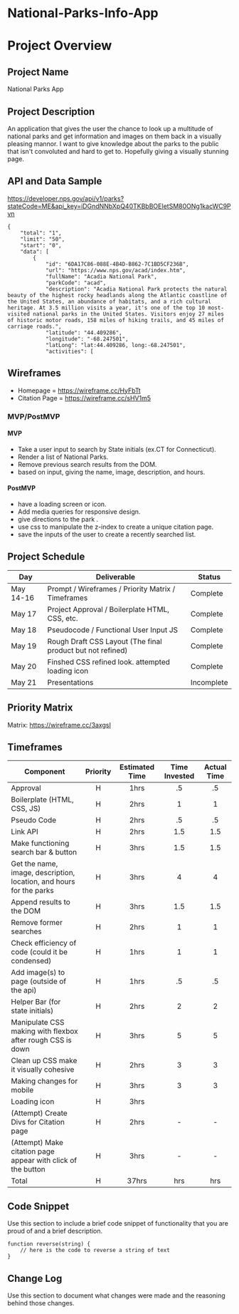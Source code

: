# National-Parks-Info-App

# Project Overview

## Project Name

National Parks App

## Project Description

An application that gives the user the chance to look up a multitude of national parks and get information and images on them back in a visually pleasing mannor. I want to give knowledge about the parks to the public that isn't convoluted and hard to get to. Hopefully giving a visually stunning page.


## API and Data Sample

https://developer.nps.gov/api/v1/parks?stateCode=ME&api_key=iDGndNNbXpQ40TKBbBOEIetSM80ONg1kacWC9Pvn

```
{
    "total": "1",
    "limit": "50",
    "start": "0",
    "data": [
        {
            "id": "6DA17C86-088E-4B4D-B862-7C1BD5CF236B",
            "url": "https://www.nps.gov/acad/index.htm",
            "fullName": "Acadia National Park",
            "parkCode": "acad",
            "description": "Acadia National Park protects the natural beauty of the highest rocky headlands along the Atlantic coastline of the United States, an abundance of habitats, and a rich cultural heritage. At 3.5 million visits a year, it's one of the top 10 most-visited national parks in the United States. Visitors enjoy 27 miles of historic motor roads, 158 miles of hiking trails, and 45 miles of carriage roads.",
            "latitude": "44.409286",
            "longitude": "-68.247501",
            "latLong": "lat:44.409286, long:-68.247501",
            "activities": [
```


## Wireframes

- Homepage = https://wireframe.cc/HyFbTt
- Citation Page = https://wireframe.cc/sHV1m5

### MVP/PostMVP

#### MVP 

- Take a user input to search by State initials (ex.CT for Connecticut).
- Render a list of National Parks.
- Remove previous search results from the DOM.
- based on input, giving the name, image, description, and hours.

#### PostMVP  

- have a loading screen or icon.
- Add media queries for responsive design.
- give directions to the park .
- use css to manipulate the z-index to create a unique citation page.
- save the inputs of the user to create a recently searched list.

## Project Schedule

|  Day | Deliverable | Status
|---|---| ---|
|May 14-16| Prompt / Wireframes / Priority Matrix / Timeframes | Complete
|May 17| Project Approval / Boilerplate HTML, CSS, etc. | Complete
|May 18| Pseudocode / Functional User Input JS | Complete
|May 19| Rough Draft CSS Layout (The final product but not refined) | Complete
|May 20| Finshed CSS refined look. attempted loading icon | Complete
|May 21| Presentations | Incomplete

## Priority Matrix

Matrix: https://wireframe.cc/3axgsI
## Timeframes

| Component | Priority | Estimated Time | Time Invested | Actual Time |
| --- | :---: |  :---: | :---: | :---: |
| Approval | H | 1hrs| .5 | .5 |
| Boilerplate (HTML, CSS, JS) | H | 2hrs| 1 | 1 |
| Pseudo Code | H | 2hrs| .5 | .5 |
| Link API | H | 2hrs| 1.5 | 1.5 |
| Make functioning search bar & button | H | 3hrs| 1.5 | 1.5 |
| Get the name, image, description, location, and hours for the parks | H | 3hrs| 4 | 4 |
| Append results to the DOM | H | 3hrs| 1.5 | 1.5 |
| Remove former searches | H | 2hrs| 1 | 1 |
| Check efficiency of code (could it be condensed) | H | 1hrs| 1 | 1 |
| Add image(s) to page (outside of the api) | H | 1hrs| .5 | .5 |
| Helper Bar (for state initials) | H | 2hrs| 2 | 2 |
| Manipulate CSS making with flexbox after rough CSS is down | H | 3hrs| 5 | 5 |
| Clean up CSS make it visually cohesive | H | 2hrs| 3 | 3 |
| Making changes for mobile | H | 3hrs| 3 | 3 |
| Loading icon | H | 3hrs|  |  |
| (Attempt) Create Divs for Citation page | H | 2hrs| - | - |
| (Attempt) Make citation page appear with click of the button | H | 3hrs| - | - |
| Total | H | 37hrs| hrs | hrs |

## Code Snippet

Use this section to include a brief code snippet of functionality that you are proud of and a brief description.  

```
function reverse(string) {
	// here is the code to reverse a string of text
}
```

## Change Log
 Use this section to document what changes were made and the reasoning behind those changes.  
